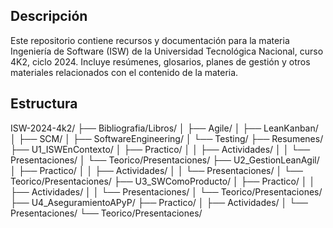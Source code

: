 ## Descripción
Este repositorio contiene recursos y documentación para la materia Ingeniería de Software (ISW) de la Universidad Tecnológica Nacional, curso 4K2, ciclo 2024. Incluye resúmenes, glosarios, planes de gestión y otros materiales relacionados con el contenido de la materia.

## Estructura

ISW-2024-4k2/
├── Bibliografia/Libros/
│   ├── Agile/
│   ├── LeanKanban/
│   ├── SCM/
│   ├── SoftwareEngineering/
│   └── Testing/
├── Resumenes/
├── U1_ISWEnContexto/
│   ├── Practico/
│   │   ├── Actividades/
│   │   └── Presentaciones/
│   └── Teorico/Presentaciones/
├── U2_GestionLeanAgil/
│   ├── Practico/
│   │   ├── Actividades/
│   │   └── Presentaciones/
│   └── Teorico/Presentaciones/
├── U3_SWComoProducto/
│   ├── Practico/
│   │   ├── Actividades/
│   │   └── Presentaciones/
│   └── Teorico/Presentaciones/
├── U4_AseguramientoAPyP/
    ├── Practico/
    │   ├── Actividades/
    │   └── Presentaciones/
    └── Teorico/Presentaciones/
